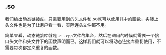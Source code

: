 ## .so

我们编出动态链接库，只需要用到的头文件和.so就可以使用其中的函数，实际上头文件也是为了让用户看一看，实际连头文件都不用。

简单来看，动态链接库就是`.c	.cpp`文件的集合，然后在调用的时候就需要一个接口头文件和头文件下的函数声明而已。这样我们就可以将动态链接库重复使用，不需要每次都定义重复的函数。
